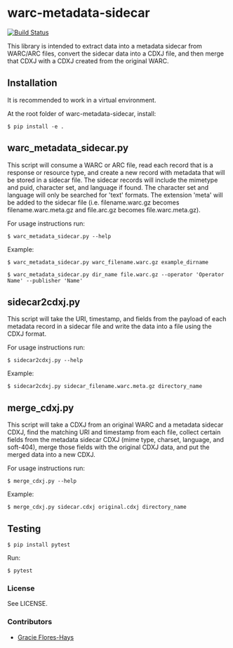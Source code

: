 # warc-metadata-sidecar

[![Build Status](https://github.com/unt-libraries/warc-metadata-sidecar/actions/workflows/test.yml/badge.svg?branch=main)](https://github.com/unt-libraries/warc-metadata-sidecar/actions)

This library is intended to extract data into a metadata sidecar from WARC/ARC files, convert the
sidecar data into a CDXJ file, and then merge that CDXJ with a CDXJ created from the original WARC.

## Installation

It is recommended to work in a virtual environment.

At the root folder of warc-metadata-sidecar, install:

    $ pip install -e .

## warc_metadata_sidecar.py

This script will consume a WARC or ARC file, read each record that is a response or resource type,
and create a new record with metadata that will be stored in a sidecar file. The sidecar records
will include the mimetype and puid, character set, and language if found. The character set and
language will only be searched for 'text' formats. The extension 'meta' will be added to the
sidecar file
(i.e. filename.warc.gz becomes filename.warc.meta.gz and file.arc.gz becomes file.warc.meta.gz).

For usage instructions run:

    $ warc_metadata_sidecar.py --help

Example:

    $ warc_metadata_sidecar.py warc_filename.warc.gz example_dirname

    $ warc_metadata_sidecar.py dir_name file.warc.gz --operator 'Operator Name' --publisher 'Name'

## sidecar2cdxj.py

This script will take the URI, timestamp, and fields from the payload of each metadata record in a
sidecar file and write the data into a file using the CDXJ format.

For usage instructions run:

    $ sidecar2cdxj.py --help

Example:

    $ sidecar2cdxj.py sidecar_filename.warc.meta.gz directory_name

## merge_cdxj.py

This script will take a CDXJ from an original WARC and a metadata sidecar CDXJ, find the matching URI and
timestamp from each file, collect certain fields from the metadata sidecar CDXJ (mime type,
charset, language, and soft-404), merge those fields with the original CDXJ data, and put the
merged data into a new CDXJ.

For usage instructions run:

    $ merge_cdxj.py --help

Example:

    $ merge_cdxj.py sidecar.cdxj original.cdxj directory_name

## Testing

    $ pip install pytest

Run:

    $ pytest

### License

See LICENSE.

### Contributors

- [Gracie Flores-Hays](https://github.com/gracieflores)